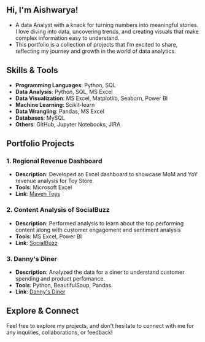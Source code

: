 ## Hi, I'm Aishwarya!

- A data Analyst with a knack for turning numbers into meaningful stories. I love diving into data, uncovering trends, and creating visuals that make complex information easy to understand. 
- This portfolio is a collection of projects that I’m excited to share, reflecting my journey and growth in the world of data analytics.

## Skills & Tools
- **Programming Languages**: Python, SQL
- **Data Analysis**: Python, SQL, MS Excel
- **Data Visualization**: MS Excel, Matplotlib, Seaborn, Power BI
- **Machine Learning**: Scikit-learn
- **Data Wrangling**: Pandas, MS Excel
- **Databases**: MySQL
- **Others**: GitHub, Jupyter Notebooks, JIRA


## Portfolio Projects

### 1. Regional Revenue Dashboard
- **Description**: Developed an Excel dashboard to showcase MoM and YoY revenue analysis for Toy Store.
- **Tools**: Microsoft Excel
- **Link**: [Maven Toys](https://github.com/aishwarya-1999/Excel/commit/b3eea09306e6c57ba6313d9cebb2f11363802f98)

### 2. Content Analysis of SocialBuzz
- **Description**: Performed analysis to learn about the top performing content along with customer engagement and sentiment analysis
- **Tools**: MS Excel, Power BI
- **Link**: [SocialBuzz](https://github.com/aishwarya-1999/SocialBuzz-Accenture-NA-Job-Sim)

### 3. Danny's Diner
- **Description**: Analyzed the data for a diner to understand customer spending and product perfomance.
- **Tools**: Python, BeautifulSoup, Pandas
- **Link**: [Danny's Diner](https://github.com/aishwarya-1999/SQL_Projects/blob/main/8WeeksSQLChallenge/Danny's%20Diner/README.md)

## Explore & Connect
Feel free to explore my projects, and don't hesitate to connect with me for any inquiries, collaborations, or feedback!


